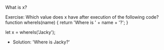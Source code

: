 What is x?

Exercise:
Which value does x have after execution of the following code?
function whereIs(name) {
  return 'Where is ' + name + '?';
}

let x = whereIs('Jacky');

- Solution:
'Where is Jacky?'